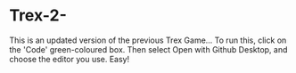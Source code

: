 # Trex-2-
This is an updated version of the previous Trex Game...
To run this, click on the 'Code' green-coloured box.
Then select Open with Github Desktop, and choose the editor you use.
Easy!
